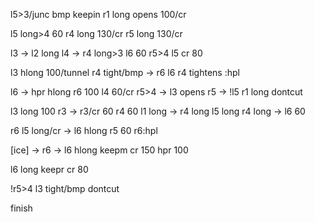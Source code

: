 l5>3/junc bmp keepin r1 long opens 100/cr

l5 long>4 60 r4 long 130/cr r5 long 130/cr

l3 -> l2 long l4 -> r4 long>3 l6 60 r5>4 l5 cr 80

l3 hlong 100/tunnel r4 tight/bmp -> r6 l6 r4 tightens :hpl 

l6 -> hpr hlong r6 100 l4 60/cr r5>4 -> l3 opens r5 -> !l5 r1 long dontcut

l3 long 100 r3 -> r3/cr 60 r4 60 l1 long -> r4 long l5 long r4 long -> l6 60

r6 l5 long/cr -> l6 hlong r5 60 r6:hpl 

[ice] -> r6 -> l6 hlong keepm cr 150 hpr 100

l6 long keepr cr 80 

!r5>4 l3 tight/bmp dontcut

finish
